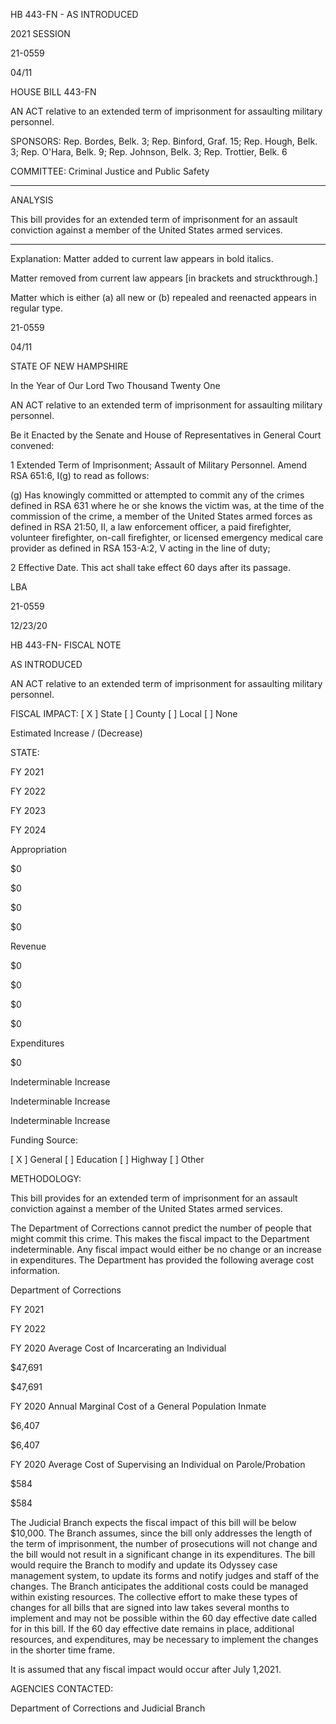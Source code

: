  HB 443-FN - AS INTRODUCED

 

 

2021 SESSION

 21-0559

 04/11

 

HOUSE BILL 443-FN

 

AN ACT relative to an extended term of imprisonment for assaulting military personnel.

 

SPONSORS: Rep. Bordes, Belk. 3; Rep. Binford, Graf. 15; Rep. Hough, Belk. 3; Rep. O'Hara, Belk. 9; Rep. Johnson, Belk. 3; Rep. Trottier, Belk. 6

 

COMMITTEE: Criminal Justice and Public Safety

 

-----------------------------------------------------------------

 

ANALYSIS

 

 This bill provides for an extended term of imprisonment for an assault conviction against a member of the United States armed services.

 

- - - - - - - - - - - - - - - - - - - - - - - - - - - - - - - - - - - - - - - - - - - - - - - - - - - - - - - - - - - - - - - - - - - - - - - - - - - 

 

Explanation: Matter added to current law appears in bold italics.

 Matter removed from current law appears [in brackets and struckthrough.]

 Matter which is either (a) all new or (b) repealed and reenacted appears in regular type.

 21-0559

 04/11

 

STATE OF NEW HAMPSHIRE

 

In the Year of Our Lord Two Thousand Twenty One

 

AN ACT relative to an extended term of imprisonment for assaulting military personnel.

 

Be it Enacted by the Senate and House of Representatives in General Court convened:

 

 1 Extended Term of Imprisonment; Assault of Military Personnel. Amend RSA 651:6, I(g) to read as follows:

 (g) Has knowingly committed or attempted to commit any of the crimes defined in RSA 631 where he or she knows the victim was, at the time of the commission of the crime, a member of the United States armed forces as defined in RSA 21:50, II, a law enforcement officer, a paid firefighter, volunteer firefighter, on-call firefighter, or licensed emergency medical care provider as defined in RSA 153-A:2, V acting in the line of duty;

 2 Effective Date. This act shall take effect 60 days after its passage.

 

LBA

 21-0559

 12/23/20

 

HB 443-FN- FISCAL NOTE

AS INTRODUCED

 

AN ACT relative to an extended term of imprisonment for assaulting military personnel.

 

FISCAL IMPACT: [ X ] State [ ] County [ ] Local [ ] None

   

 

   

Estimated Increase / (Decrease)

  STATE:

FY 2021

FY 2022

FY 2023

FY 2024

   Appropriation

$0

$0

$0

$0

   Revenue

$0

$0

$0

$0

   Expenditures

$0

Indeterminable Increase 

Indeterminable Increase

Indeterminable Increase

  Funding Source:

 [ X ] General [ ] Education [ ] Highway [ ] Other 

   

 

 

 

 

  METHODOLOGY:

This bill provides for an extended term of imprisonment for an assault conviction against a member of the United States armed services. 

 

The Department of Corrections cannot predict the number of people that might commit this crime. This makes the fiscal impact to the Department indeterminable. Any fiscal impact would either be no change or an increase in expenditures. The Department has provided the following average cost information.

  Department of Corrections

FY 2021

FY 2022

  FY 2020 Average Cost of Incarcerating an Individual

$47,691

$47,691

  FY 2020 Annual Marginal Cost of a General Population Inmate

$6,407

$6,407

  FY 2020 Average Cost of Supervising an Individual on Parole/Probation

$584

$584

   

The Judicial Branch expects the fiscal impact of this bill will be below $10,000. The Branch assumes, since the bill only addresses the length of the term of imprisonment, the number of prosecutions will not change and the bill would not result in a significant change in its expenditures. The bill would require the Branch to modify and update its Odyssey case management system, to update its forms and notify judges and staff of the changes. The Branch anticipates the additional costs could be managed within existing resources. The collective effort to make these types of changes for all bills that are signed into law takes several months to implement and may not be possible within the 60 day effective date called for in this bill. If the 60 day effective date remains in place, additional resources, and expenditures, may be necessary to implement the changes in the shorter time frame.

 

It is assumed that any fiscal impact would occur after July 1,2021.

 

AGENCIES CONTACTED:

Department of Corrections and Judicial Branch

 

